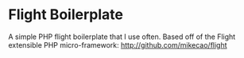 Flight Boilerplate
==================

A simple PHP flight boilerplate that I use often. Based off of the Flight extensible PHP micro-framework: <http://github.com/mikecao/flight>
